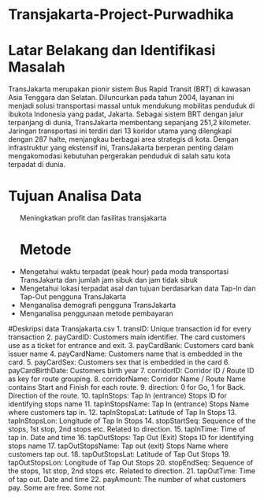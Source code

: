 # Transjakarta-Project-Purwadhika
# Latar Belakang dan Identifikasi Masalah
TransJakarta merupakan pionir sistem Bus Rapid Transit (BRT) di kawasan Asia Tenggara dan Selatan. Diluncurkan pada tahun 2004, layanan ini menjadi solusi transportasi massal untuk mendukung mobilitas penduduk di ibukota Indonesia yang padat, Jakarta. Sebagai sistem BRT dengan jalur terpanjang di dunia, TransJakarta membentang sepanjang 251,2 kilometer. Jaringan transportasi ini terdiri dari 13 koridor utama yang dilengkapi dengan 287 halte, menjangkau berbagai area strategis di kota. Dengan infrastruktur yang ekstensif ini, TransJakarta berperan penting dalam mengakomodasi kebutuhan pergerakan penduduk di salah satu kota terpadat di dunia.


# Tujuan Analisa Data
<ul> Meningkatkan profit dan fasilitas transjakarta

# Metode
<li>Mengetahui waktu terpadat (peak hour) pada moda transportasi TransJakarta dan jumlah jam sibuk dan jam tidak sibuk </li>
<li>Mengetahui lokasi terpadat asal dan tujuan berdasarkan data Tap-In dan Tap-Out pengguna TransJakarta</li>
<li>Menganalisa demografi pengguna TransJakarta</li>
<li>Menganalisa penggunaan metode pembayaran</li>

</ul>
#Deskripsi data
Transjakarta.csv
1.	transID: Unique transaction id for every transaction
2.	payCardID: Customers main identifier. The card customers use as a ticket for entrance and exit.
3.	payCardBank: Customers card bank issuer name
4.	payCardName: Customers name that is embedded in the card.
5.	payCardSex: Customers sex that is embedded in the card
6.	payCardBirthDate: Customers birth year
7.	corridorID: Corridor ID / Route ID as key for route grouping.
8.	corridorName: Corridor Name / Route Name contains Start and Finish for each route.
9.	direction: 0 for Go, 1 for Back. Direction of the route.
10.	tapInStops: Tap In (entrance) Stops ID for identifying stops name
11.	tapInStopsName: Tap In (entrance) Stops Name where customers tap in.
12.	tapInStopsLat: Latitude of Tap In Stops
13.	tapInStopsLon: Longitude of Tap In Stops
14.	stopStartSeq: Sequence of the stops, 1st stop, 2nd stops etc. Related to direction.
15.	tapInTime: Time of tap in. Date and time
16.	tapOutStops: Tap Out (Exit) Stops ID for identifying stops name
17.	tapOutStopsName: Tap out (exit) Stops Name where customers tap out.
18.	tapOutStopsLat: Latitude of Tap Out Stops
19.	tapOutStopsLon: Longitude of Tap Out Stops
20.	stopEndSeq: Sequence of the stops, 1st stop, 2nd stops etc. Related to direction.
21.	tapOutTime: Time of tap out. Date and time
22.	payAmount: The number of what customers pay. Some are free. Some not
